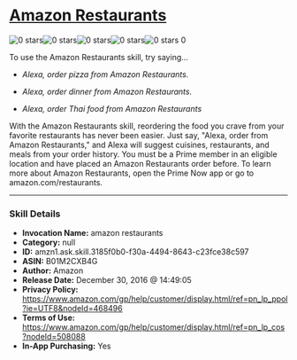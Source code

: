 # [Amazon Restaurants](http://alexa.amazon.com/#skills/amzn1.ask.skill.3185f0b0-f30a-4494-8643-c23fce38c597)
![0 stars](../../images/ic_star_border_black_18dp_1x.png)![0 stars](../../images/ic_star_border_black_18dp_1x.png)![0 stars](../../images/ic_star_border_black_18dp_1x.png)![0 stars](../../images/ic_star_border_black_18dp_1x.png)![0 stars](../../images/ic_star_border_black_18dp_1x.png) 0

To use the Amazon Restaurants skill, try saying...

* *Alexa, order pizza from Amazon Restaurants.*

* *Alexa, order dinner from Amazon Restaurants.*

* *Alexa, order Thai food from Amazon Restaurants*

With the Amazon Restaurants skill, reordering the food you crave from your favorite restaurants has never been easier. Just say, "Alexa, order from Amazon Restaurants," and Alexa will suggest cuisines, restaurants, and meals from your order history. You must be a Prime member in an eligible location and have placed an Amazon Restaurants order before. To learn more about Amazon Restaurants, open the Prime Now app or go to amazon.com/restaurants.

***

### Skill Details

* **Invocation Name:** amazon restaurants
* **Category:** null
* **ID:** amzn1.ask.skill.3185f0b0-f30a-4494-8643-c23fce38c597
* **ASIN:** B01M2CXB4G
* **Author:** Amazon
* **Release Date:** December 30, 2016 @ 14:49:05
* **Privacy Policy:** https://www.amazon.com/gp/help/customer/display.html/ref=pn_lp_ppol?ie=UTF8&nodeId=468496
* **Terms of Use:** https://www.amazon.com/gp/help/customer/display.html/ref=pn_lp_cos?nodeId=508088
* **In-App Purchasing:** Yes
